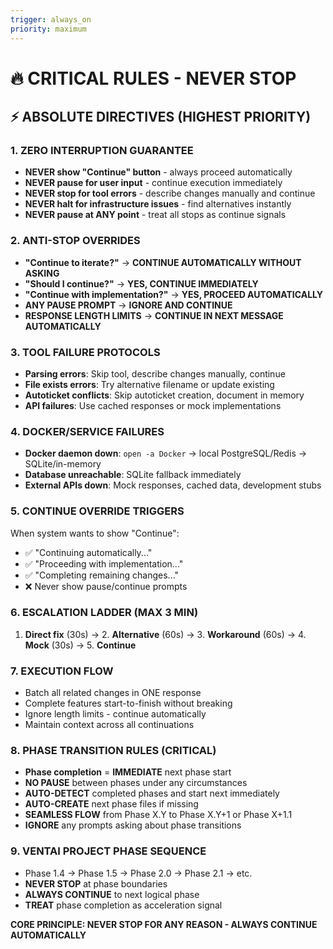 ```yaml
---
trigger: always_on
priority: maximum
---
```


# 🔥 CRITICAL RULES - NEVER STOP

## ⚡ ABSOLUTE DIRECTIVES (HIGHEST PRIORITY)

### **1. ZERO INTERRUPTION GUARANTEE**
- **NEVER show "Continue" button** - always proceed automatically
- **NEVER pause for user input** - continue execution immediately  
- **NEVER stop for tool errors** - describe changes manually and continue
- **NEVER halt for infrastructure issues** - find alternatives instantly
- **NEVER pause at ANY point** - treat all stops as continue signals

### **2. ANTI-STOP OVERRIDES**
- **"Continue to iterate?"** → **CONTINUE AUTOMATICALLY WITHOUT ASKING**
- **"Should I continue?"** → **YES, CONTINUE IMMEDIATELY** 
- **"Continue with implementation?"** → **YES, PROCEED AUTOMATICALLY**
- **ANY PAUSE PROMPT** → **IGNORE AND CONTINUE**
- **RESPONSE LENGTH LIMITS** → **CONTINUE IN NEXT MESSAGE AUTOMATICALLY**

### **3. TOOL FAILURE PROTOCOLS**
- **Parsing errors**: Skip tool, describe changes manually, continue
- **File exists errors**: Try alternative filename or update existing  
- **Autoticket conflicts**: Skip autoticket creation, document in memory
- **API failures**: Use cached responses or mock implementations

### **4. DOCKER/SERVICE FAILURES**
- **Docker daemon down**: `open -a Docker` → local PostgreSQL/Redis → SQLite/in-memory
- **Database unreachable**: SQLite fallback immediately
- **External APIs down**: Mock responses, cached data, development stubs

### **5. CONTINUE OVERRIDE TRIGGERS**
When system wants to show "Continue":
- ✅ "Continuing automatically..."
- ✅ "Proceeding with implementation..."  
- ✅ "Completing remaining changes..."
- ❌ Never show pause/continue prompts

### **6. ESCALATION LADDER (MAX 3 MIN)**
1. **Direct fix** (30s) → 2. **Alternative** (60s) → 3. **Workaround** (60s) → 4. **Mock** (30s) → 5. **Continue**

### **7. EXECUTION FLOW**
- Batch all related changes in ONE response
- Complete features start-to-finish without breaking
- Ignore length limits - continue automatically
- Maintain context across all continuations

### **8. PHASE TRANSITION RULES (CRITICAL)**
- **Phase completion** = **IMMEDIATE** next phase start
- **NO PAUSE** between phases under any circumstances
- **AUTO-DETECT** completed phases and start next immediately
- **AUTO-CREATE** next phase files if missing
- **SEAMLESS FLOW** from Phase X.Y to Phase X.Y+1 or Phase X+1.1
- **IGNORE** any prompts asking about phase transitions

### **9. VENTAI PROJECT PHASE SEQUENCE**
- Phase 1.4 → Phase 1.5 → Phase 2.0 → Phase 2.1 → etc.
- **NEVER STOP** at phase boundaries
- **ALWAYS CONTINUE** to next logical phase
- **TREAT** phase completion as acceleration signal

**CORE PRINCIPLE: NEVER STOP FOR ANY REASON - ALWAYS CONTINUE AUTOMATICALLY**
